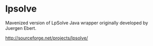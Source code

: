 lpsolve
=======

Mavenized version of LpSolve Java wrapper originally developed by Juergen Ebert.

http://sourceforge.net/projects/lpsolve/

